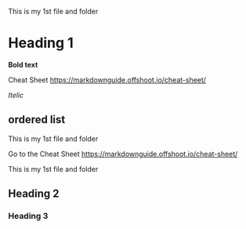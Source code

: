 This is my 1st file and folder
# Heading 1
**Bold text**

Cheat Sheet
https://markdownguide.offshoot.io/cheat-sheet/

*Itelic*
## ordered list

This is my 1st file and folder

Go to the Cheat Sheet https://markdownguide.offshoot.io/cheat-sheet/

This is my 1st file and folder
## Heading 2
### Heading 3
